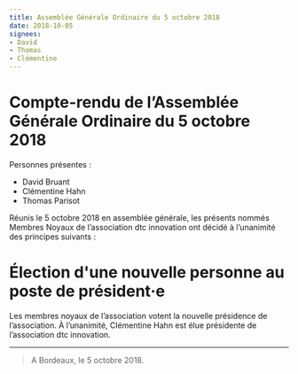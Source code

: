 ```yaml
---
title: Assemblée Générale Ordinaire du 5 octobre 2018
date: 2018-10-05
signees:
- David
- Thomas
- Clémentine
---
```


# Compte-rendu de l’Assemblée Générale Ordinaire du 5 octobre 2018

Personnes présentes :

-   David Bruant
-   Clémentine Hahn
-   Thomas Parisot


Réunis le 5 octobre 2018 en assemblée générale, les présents nommés Membres Noyaux de l’association dtc innovation ont décidé à l’unanimité des principes suivants :


# Élection d'une nouvelle personne au poste de président·e

Les membres noyaux de l’association votent la nouvelle présidence de l’association. À l’unanimité, Clémentine Hahn est élue présidente de l’association dtc innovation.

---

> A Bordeaux, le 5 octobre 2018.
